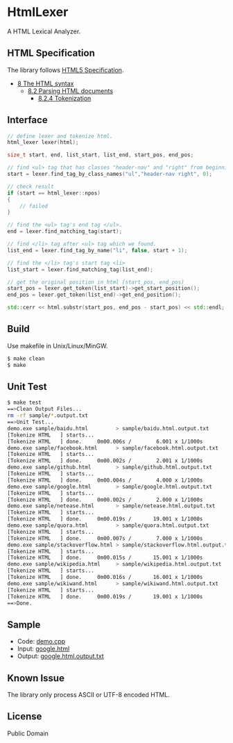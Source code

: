 # HtmlLexer
A HTML Lexical Analyzer.

## HTML Specification
The library follows [HTML5 Specification](http://www.w3.org/TR/html5/).
- [8 The HTML syntax](http://www.w3.org/TR/html5/syntax.html#syntax)
  - [8.2 Parsing HTML documents](http://www.w3.org/TR/html5/syntax.html#parsing)
    - [8.2.4 Tokenization](http://www.w3.org/TR/html5/syntax.html#tokenization)

## Interface
```c++
// define lexer and tokenize html.
html_lexer lexer(html);

size_t start, end, list_start, list_end, start_pos, end_pos;

// find <ul> tag that has classes "header-nav" and "right" from beginning.
start = lexer.find_tag_by_class_names("ul","header-nav right", 0);

// check result
if (start == html_lexer::npos)
{
    // failed
}

// find the <ul> tag's end tag </ul>.
end = lexer.find_matching_tag(start);

// find </li> tag after <ul> tag which we found.
list_end = lexer.find_tag_by_name("li", false, start + 1);

// find the </li> tag's start tag <li>
list_start = lexer.find_matching_tag(list_end);

// get the original position in html [start_pos, end_pos)
start_pos = lexer.get_token(list_start)->get_start_position();
end_pos = lexer.get_token(list_end)->get_end_position();

std::cerr << html.substr(start_pos, end_pos - start_pos) << std::endl;
```

## Build
Use makefile in Unix/Linux/MinGW.
```bash
$ make clean
$ make
```

## Unit Test
```bash
$ make test
==>Clean Output Files...
rm -rf sample/*.output.txt
==>Unit Test...
demo.exe sample/baidu.html         > sample/baidu.html.output.txt
[Tokenize HTML   ] starts...
[Tokenize HTML   ] done.     0m00.006s /        6.001 x 1/1000s
demo.exe sample/facebook.html      > sample/facebook.html.output.txt
[Tokenize HTML   ] starts...
[Tokenize HTML   ] done.     0m00.002s /        2.001 x 1/1000s
demo.exe sample/github.html        > sample/github.html.output.txt
[Tokenize HTML   ] starts...
[Tokenize HTML   ] done.     0m00.004s /        4.000 x 1/1000s
demo.exe sample/google.html        > sample/google.html.output.txt
[Tokenize HTML   ] starts...
[Tokenize HTML   ] done.     0m00.002s /        2.000 x 1/1000s
demo.exe sample/netease.html       > sample/netease.html.output.txt
[Tokenize HTML   ] starts...
[Tokenize HTML   ] done.     0m00.019s /       19.001 x 1/1000s
demo.exe sample/quora.html         > sample/quora.html.output.txt
[Tokenize HTML   ] starts...
[Tokenize HTML   ] done.     0m00.007s /        7.000 x 1/1000s
demo.exe sample/stackoverflow.html > sample/stackoverflow.html.output.txt
[Tokenize HTML   ] starts...
[Tokenize HTML   ] done.     0m00.015s /       15.001 x 1/1000s
demo.exe sample/wikipedia.html     > sample/wikipedia.html.output.txt
[Tokenize HTML   ] starts...
[Tokenize HTML   ] done.     0m00.016s /       16.001 x 1/1000s
demo.exe sample/wikiwand.html      > sample/wikiwand.html.output.txt
[Tokenize HTML   ] starts...
[Tokenize HTML   ] done.     0m00.019s /       19.001 x 1/1000s
==>Done.
```

## Sample
- Code: [demo.cpp](https://github.com/limingjie/HtmlLexer/blob/master/demo.cpp)
- Input: [google.html](https://github.com/limingjie/HtmlLexer/blob/master/sample/google.html)
- Output: [google.html.output.txt](https://github.com/limingjie/HtmlLexer/blob/master/sample/google.html.output.txt)

## Known Issue
The library only process ASCII or UTF-8 encoded HTML.

## License
Public Domain
